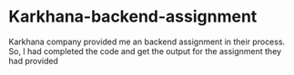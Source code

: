 # Karkhana-backend-assignment
Karkhana company provided me an backend assignment in their process. So, I had completed the code and get the output for the assignment they had provided
